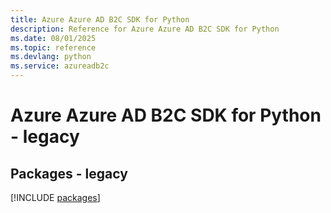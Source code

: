 ```yaml
---
title: Azure Azure AD B2C SDK for Python
description: Reference for Azure Azure AD B2C SDK for Python
ms.date: 08/01/2025
ms.topic: reference
ms.devlang: python
ms.service: azureadb2c
---
```

# Azure Azure AD B2C SDK for Python - legacy
## Packages - legacy
[!INCLUDE [packages](azure-ad-b2c-index.md)]